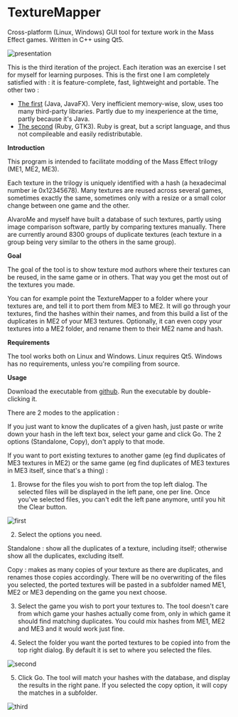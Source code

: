 # TextureMapper

Cross-platform (Linux, Windows) GUI tool for texture work in the Mass Effect games. Written in C++ using Qt5.

![presentation](https://i.imgur.com/xXLdFSW.png)

This is the third iteration of the project. Each iteration was an exercise I set for myself for learning purposes. This is the first one I am completely satisfied with : it is feature-complete, fast, lightweight and portable. The other two :

- [The first](https://github.com/CreeperLava/MassEffectTextureMapper) (Java, JavaFX). Very inefficient memory-wise, slow, uses too many third-party libraries. Partly due to my inexperience at the time, partly because it's Java.
- [The second](https://github.com/CreeperLava/TextureMapperRuby) (Ruby, GTK3). Ruby is great, but a script language, and thus not compileable and easily redistributable.

**Introduction**

This program is intended to facilitate modding of the Mass Effect trilogy (ME1, ME2, ME3).

Each texture in the trilogy is uniquely identified with a hash (a hexadecimal number ie 0x12345678). Many textures are reused across several games, sometimes exactly the same, sometimes only with a resize or a small color change between one game and the other.

AlvaroMe and myself have built a database of such textures, partly using image comparison software, partly by comparing textures manually. There are currently around 8300 groups of duplicate textures (each texture in a group being very similar to the others in the same group).

**Goal**

The goal of the tool is to show texture mod authors where their textures can be reused, in the same game or in others. That way you get the most out of the textures you made.

You can for example point the TextureMapper to a folder where your textures are, and tell it to port them from ME3 to ME2. It will go through your textures, find the hashes within their names, and from this build a list of the duplicates in ME2 of your ME3 textures. Optionally, it can even copy your textures into a ME2 folder, and rename them to their ME2 name and hash.

**Requirements**

The tool works both on Linux and Windows. Linux requires Qt5. Windows has no requirements, unless you're compiling from source.

**Usage**

Download the executable from [github](https://github.com/CreeperLava/TextureMapper/releases/latest). Run the executable by double-clicking it.

There are 2 modes to the application :

If you just want to know the duplicates of a given hash, just paste or write down your hash in the left text box, select your game and click Go. The 2 options (Standalone, Copy), don't apply to that mode.

If you want to port existing textures to another game (eg find duplicates of ME3 textures in ME2) or the same game (eg find duplicates of ME3 textures in ME3 itself, since that's a thing) :

1. Browse for the files you wish to port from the top left dialog. The selected files will be displayed in the left pane, one per line. Once you've selected files, you can't edit the left pane anymore, until you hit the Clear button.

![first](https://i.imgur.com/1Yzhv0V.png)

2. Select the options you need.

Standalone : show all the duplicates of a texture, including itself; otherwise show all the duplicates, excluding itself.

Copy : makes as many copies of your texture as there are duplicates, and renames those copies accordingly. There will be no overwriting of the files you selected, the ported textures will be pasted in a subfolder named ME1, ME2 or ME3 depending on the game you next choose.

3. Select the game you wish to port your textures to. The tool doesn't care from which game your hashes actually come from, only in which game it should find matching duplicates. You could mix hashes from ME1, ME2 and ME3 and it would work just fine.

4. Select the folder you want the ported textures to be copied into from the top right dialog. By default it is set to where you selected the files.

![second](https://i.imgur.com/PWJjdJF.png)

5. Click Go. The tool will match your hashes with the database, and display the results in the right pane. If you selected the copy option, it will copy the matches in a subfolder.

![third](https://i.imgur.com/0Y3a1I5.png)
